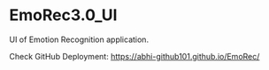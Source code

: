 # EmoRec3.0_UI
UI of Emotion Recognition application.

Check GitHub Deployment: https://abhi-github101.github.io/EmoRec/
